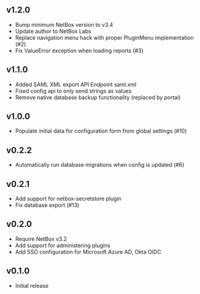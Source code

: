 ## v1.2.0

- Bump minimum NetBox version to v3.4
- Update author to NetBox Labs
- Replace navigation menu hack with proper PluginMenu implementation (#2)
- Fix ValueError exception when loading reports (#3)

## v1.1.0

- Added SAML XML export API Endpoint saml.xml
- Fixed config api to only send strings as values
- Remove native database backup functionality (replaced by portal)

## v1.0.0

- Populate initial data for configuration form from global settings (#10)

## v0.2.2

- Automatically run database migrations when config is updated (#6)

## v0.2.1

- Add support for netbox-secretstore plugin
- Fix database export (#13)

## v0.2.0

- Require NetBox v3.2
- Add support for administering plugins
- Add SSO configuration for Microsoft Azure AD, Okta OIDC

## v0.1.0

- Initial release

